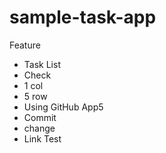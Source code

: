 # sample-task-app

Feature
- Task List
- Check
- 1 col
- 5 row
- Using GitHub App5
- Commit
- change
- Link Test

